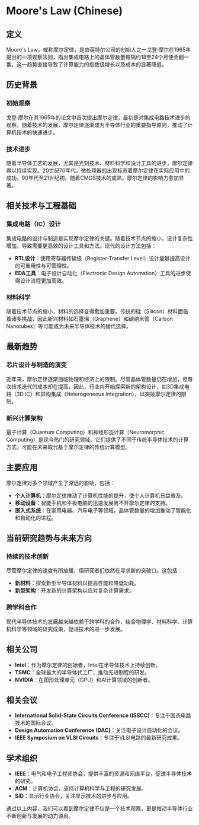 # Moore's Law (Chinese)

## 定义

Moore's Law，或称摩尔定律，是由英特尔公司的创始人之一戈登·摩尔在1965年提出的一项观察法则，指出集成电路上的晶体管数量每隔约18至24个月便会翻一番。这一趋势直接导致了计算能力的指数级增长以及成本的显著降低。

## 历史背景

### 初始观察

戈登·摩尔在其1965年的论文中首次提出摩尔定律，最初是对集成电路技术进步的观察。随着技术的发展，摩尔定律逐渐成为半导体行业的重要指导原则，推动了计算机技术的快速进步。

### 技术进步

随着半导体工艺的发展，尤其是光刻技术、材料科学和设计工具的进步，摩尔定律得以持续实现。20世纪70年代，微处理器的出现标志着摩尔定律在实际应用中的成功。90年代至21世纪初，随着CMOS技术的成熟，摩尔定律的影响力愈加显著。

## 相关技术与工程基础

### 集成电路（IC）设计

集成电路的设计与制造是实现摩尔定律的关键。随着技术节点的缩小，设计复杂性增加，导致需要更高效的设计工具和方法。现代的设计方法包括：

- **RTL设计**：使用寄存器传输级（Register-Transfer Level）设计能够提高设计的可重用性与可管理性。
- **EDA工具**：电子设计自动化（Electronic Design Automation）工具的进步使得设计流程更加高效。

### 材料科学

随着技术节点的缩小，材料的选择变得愈加重要。传统的硅（Silicon）材料面临着诸多挑战，因此新兴材料如石墨烯（Graphene）和碳纳米管（Carbon Nanotubes）等可能成为未来半导体技术的替代选择。

## 最新趋势

### 芯片设计与制造的演变

近年来，摩尔定律逐渐面临物理和经济上的限制。尽管晶体管数量仍在增加，但每次技术迭代的成本却在提高。因此，行业内开始探索新的架构设计，如3D集成电路（3D IC）和异构集成（Heterogeneous Integration），以突破摩尔定律的限制。

### 新兴计算架构

量子计算（Quantum Computing）和神经形态计算（Neuromorphic Computing）是现今热门的研究领域。它们提供了不同于传统半导体技术的计算方式，可能在未来取代基于摩尔定律的传统计算模型。

## 主要应用

摩尔定律对多个领域产生了深远的影响，包括：

- **个人计算机**：摩尔定律推动了计算机性能的提升，使个人计算机日益普及。
- **移动设备**：智能手机和平板电脑的迅速发展离不开摩尔定律的支持。
- **嵌入式系统**：在家用电器、汽车电子等领域，晶体管数量的增加推动了智能化和自动化的进程。

## 当前研究趋势与未来方向

### 持续的技术创新

尽管摩尔定律的速度有所放缓，但研究者们依然在寻求新的突破口。这包括：

- **新材料**：探索新型半导体材料以提高性能和降低功耗。
- **新型架构**：开发新的计算架构以应对复杂计算需求。

### 跨学科合作

现代半导体技术的发展越来越依赖于跨学科的合作，结合物理学、材料科学、计算机科学等领域的研究成果，促进技术的进一步发展。

## 相关公司

- **Intel**：作为摩尔定律的创始者，Intel在半导体技术上持续创新。
- **TSMC**：全球最大的半导体代工厂，推动先进制程的研发。
- **NVIDIA**：在图形处理单元（GPU）和AI计算领域的创新者。

## 相关会议

- **International Solid-State Circuits Conference (ISSCC)**：专注于固态电路技术的国际会议。
- **Design Automation Conference (DAC)**：关注电子设计自动化的会议。
- **IEEE Symposium on VLSI Circuits**：专注于VLSI电路的最新研究成果。

## 学术组织

- **IEEE**：电气和电子工程师协会，提供丰富的资源和网络平台，促进半导体技术的研究。
- **ACM**：计算机协会，支持计算机科学与工程的研究发展。
- **SID**：显示行业协会，关注显示技术的进步与应用。

通过以上内容，我们可以看到摩尔定律不仅是一个技术观察，更是推动半导体行业不断创新与发展的动力源泉。